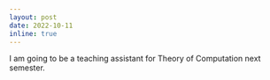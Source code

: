 ```yaml
---
layout: post
date: 2022-10-11
inline: true
---
```


I am going to be a teaching assistant for Theory of Computation next semester.